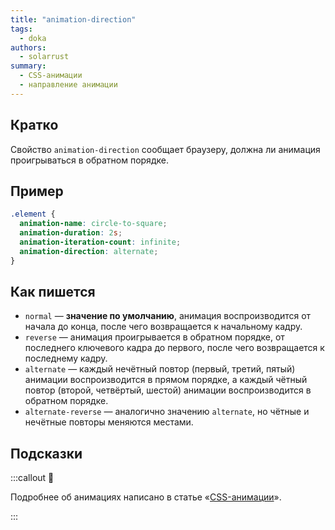 ```yaml
---
title: "animation-direction"
tags:
  - doka
authors:
  - solarrust
summary:
  - CSS-анимации
  - направление анимации
---
```


## Кратко

Свойство `animation-direction` сообщает браузеру, должна ли анимация проигрываться в обратном порядке.

## Пример

```css
.element {
  animation-name: circle-to-square;
  animation-duration: 2s;
  animation-iteration-count: infinite;
  animation-direction: alternate;
}
```

## Как пишется

- `normal` — **значение по умолчанию**, анимация воспроизводится от начала до конца, после чего возвращается к начальному кадру.
- `reverse` — анимация проигрывается в обратном порядке, от последнего ключевого кадра до первого, после чего возвращается к последнему кадру.
- `alternate` — каждый нечётный повтор (первый, третий, пятый) анимации воспроизводится в прямом порядке, а каждый чётный повтор (второй, четвёртый, шестой) анимации воспроизводится в обратном порядке.
- `alternate-reverse` — аналогично значению `alternate`, но чётные и нечётные повторы меняются местами.

## Подсказки

:::callout 🦄

Подробнее об анимациях написано в статье «[CSS-анимации](/css/animation)».

:::
